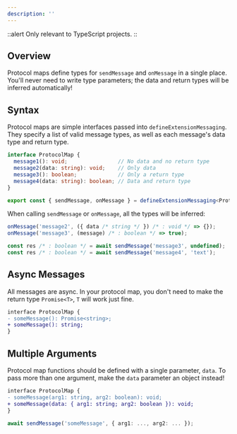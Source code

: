 ```yaml
---
description: ''
---
```


::alert
Only relevant to TypeScript projects.
::

## Overview

Protocol maps define types for `sendMessage` and `onMessage` in a single place. You'll never need to write type parameters; the data and return types will be inferred automatically!

## Syntax

Protocol maps are simple interfaces passed into `defineExtensionMessaging`. They specify a list of valid message types, as well as each message's data type and return type.

<!-- prettier-ignore -->
```ts
interface ProtocolMap {
  message1(): void;                // No data and no return type
  message2(data: string): void;    // Only data
  message3(): boolean;             // Only a return type
  message4(data: string): boolean; // Data and return type
}

export const { sendMessage, onMessage } = defineExtensionMessaging<ProtocolMap>();
```

When calling `sendMessage` or `onMessage`, all the types will be inferred:

```ts
onMessage('message2', ({ data /* string */ }) /* : void */ => {});
onMessage('message3', (message) /* : boolean */ => true);

const res /* : boolean */ = await sendMessage('message3', undefined);
const res /* : boolean */ = await sendMessage('message4', 'text');
```

## Async Messages

All messages are async. In your protocol map, you don't need to make the return type `Promise<T>`, `T` will work just fine.

```diff
interface ProtocolMap {
- someMessage(): Promise<string>;
+ someMessage(): string;
}
```

## Multiple Arguments

Protocol map functions should be defined with a single parameter, `data`. To pass more than one argument, make the `data` parameter an object instead!

```diff
interface ProtocolMap {
- someMessage(arg1: string, arg2: boolean): void;
+ someMessage(data: { arg1: string; arg2: boolean }): void;
}
```

```ts
await sendMessage('someMessage', { arg1: ..., arg2: ... });
```
